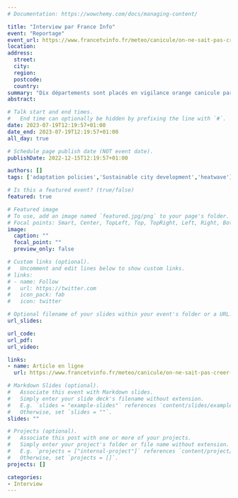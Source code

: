 ```yaml
---
# Documentation: https://wowchemy.com/docs/managing-content/

title: "Interview par France Info"
event: "Reportage"
event_url: https://www.francetvinfo.fr/meteo/canicule/on-ne-sait-pas-creer-du-froid-quand-la-climatisation-nefaste-pour-l-environnement-seduit-meme-des-fervents-ecologistes_5958737.html
location:
address:
  street:
  city:
  region:
  postcode:
  country:
summary: "Dix départements sont placés en vigilance orange canicule par Météo France le 19 juillet. On attend localement des pointes à plus de 40 degrés, notamment en Provence, en Corse et en Occitanie. Ces températures extrêmes favorisent l'usage de la climatisation. "
abstract:

# Talk start and end times.
#   End time can optionally be hidden by prefixing the line with `#`.
date: 2023-07-19T12:19:57+01:00
date_end: 2023-07-19T12:19:57+01:00
all_day: true

# Schedule page publish date (NOT event date).
publishDate: 2022-12-15T12:19:57+01:00

authors: []
tags: ['adaptation policies','Sustainable city development','heatwave']

# Is this a featured event? (true/false)
featured: true

# Featured image
# To use, add an image named `featured.jpg/png` to your page's folder. 
# Focal points: Smart, Center, TopLeft, Top, TopRight, Left, Right, BottomLeft, Bottom, BottomRight.
image:
  caption: ""
  focal_point: ""
  preview_only: false

# Custom links (optional).
#   Uncomment and edit lines below to show custom links.
# links:
# - name: Follow
#   url: https://twitter.com
#   icon_pack: fab
#   icon: twitter

# Optional filename of your slides within your event's folder or a URL.
url_slides:

url_code:
url_pdf: 
url_video:

links:
- name: Article en ligne
  url: https://www.francetvinfo.fr/meteo/canicule/on-ne-sait-pas-creer-du-froid-quand-la-climatisation-nefaste-pour-l-environnement-seduit-meme-des-fervents-ecologistes_5958737.html

# Markdown Slides (optional).
#   Associate this event with Markdown slides.
#   Simply enter your slide deck's filename without extension.
#   E.g. `slides = "example-slides"` references `content/slides/example-slides.md`.
#   Otherwise, set `slides = ""`.
slides: ""

# Projects (optional).
#   Associate this post with one or more of your projects.
#   Simply enter your project's folder or file name without extension.
#   E.g. `projects = ["internal-project"]` references `content/project/deep-learning/index.md`.
#   Otherwise, set `projects = []`.
projects: []

categories:
- Interview
---
```

